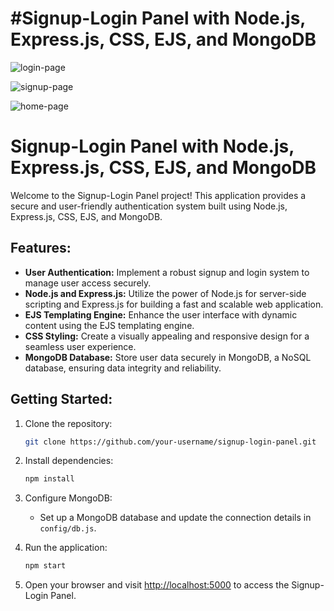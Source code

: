 # #Signup-Login Panel with Node.js, Express.js, CSS, EJS, and MongoDB



![login-page](https://github.com/Amankushwaha2/Login-Register-panel/assets/108605279/75e4f0df-697d-4eee-8c46-08010bba5a99)

![signup-page](https://github.com/Amankushwaha2/Login-Register-panel/assets/108605279/5b88b712-c1f6-450d-9cc5-521ca2a7b6e5)

![home-page](https://github.com/Amankushwaha2/Login-Register-panel/assets/108605279/a094bc4b-0f35-4c1f-a2de-b25a729bcda7)

# Signup-Login Panel with Node.js, Express.js, CSS, EJS, and MongoDB

Welcome to the Signup-Login Panel project! This application provides a secure and user-friendly authentication system built using Node.js, Express.js, CSS, EJS, and MongoDB.

## Features:

- **User Authentication:** Implement a robust signup and login system to manage user access securely.
- **Node.js and Express.js:** Utilize the power of Node.js for server-side scripting and Express.js for building a fast and scalable web application.
- **EJS Templating Engine:** Enhance the user interface with dynamic content using the EJS templating engine.
- **CSS Styling:** Create a visually appealing and responsive design for a seamless user experience.
- **MongoDB Database:** Store user data securely in MongoDB, a NoSQL database, ensuring data integrity and reliability.

## Getting Started:

1. Clone the repository:

   ```bash
   git clone https://github.com/your-username/signup-login-panel.git
   ```

2. Install dependencies:

   ```bash
   npm install
   ```

3. Configure MongoDB:

   - Set up a MongoDB database and update the connection details in `config/db.js`.

4. Run the application:

   ```bash
   npm start
   ```

5. Open your browser and visit [http://localhost:5000](http://localhost:5000) to access the Signup-Login Panel.
